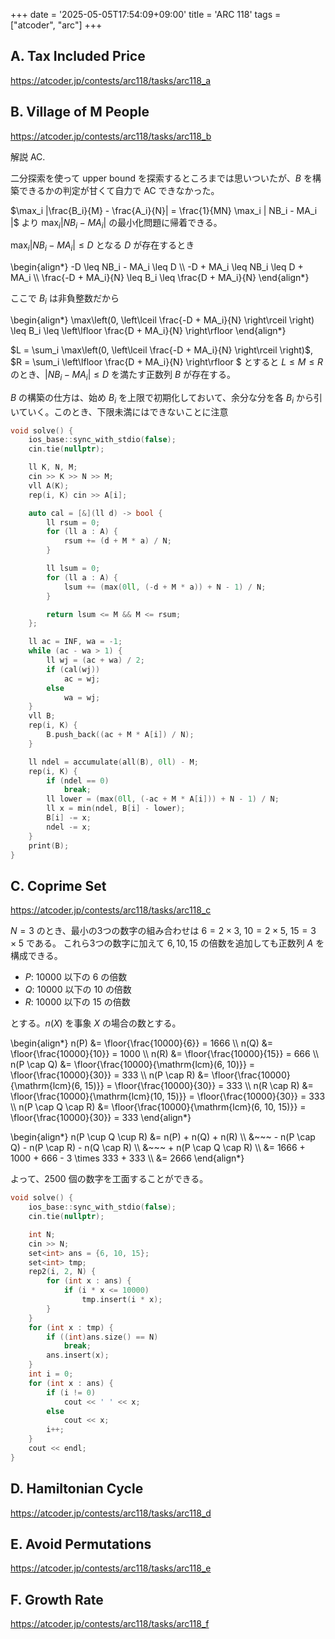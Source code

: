 +++
date = '2025-05-05T17:54:09+09:00'
title = 'ARC 118'
tags = ["atcoder", "arc"]
+++

## A. Tax Included Price

<https://atcoder.jp/contests/arc118/tasks/arc118_a>

## B. Village of M People

<https://atcoder.jp/contests/arc118/tasks/arc118_b>

解説 AC.

二分探索を使って upper bound を探索するところまでは思いついたが、$B$ を構築できるかの判定が甘くて自力で AC できなかった。

$\max_i |\frac{B_i}{M} - \frac{A_i}{N}| = \frac{1}{MN} \max_i | NB_i - MA_i |$ より $\max_i | NB_i - MA_i |$ の最小化問題に帰着できる。

$\max_i | NB_i - MA_i | \leq D$ となる $D$ が存在するとき

<!-- dprint-ignore -->
\begin{align*}
    -D \leq NB_i - MA_i \leq D \\\\
    -D + MA_i \leq NB_i \leq D + MA_i \\\\
    \frac{-D + MA_i}{N} \leq B_i \leq \frac{D + MA_i}{N}
\end{align*}

ここで $B_i$ は非負整数だから

<!-- dprint-ignore -->
\begin{align*}
    \max\left(0, \left\lceil \frac{-D + MA_i}{N} \right\rceil \right) \leq B_i \leq \left\lfloor \frac{D + MA_i}{N} \right\rfloor
\end{align*}

$L = \sum_i \max\left(0, \left\lceil \frac{-D + MA_i}{N} \right\rceil \right)$, $R = \sum_i \left\lfloor \frac{D + MA_i}{N} \right\rfloor
$ とすると
$L \leq M \leq R$ のとき、$|NB_i - MA_i| \leq D$ を満たす正数列 $B$ が存在する。

$B$ の構築の仕方は、始め $B_i$ を上限で初期化しておいて、余分な分を各 $B_i$ から引いていく。このとき、下限未満にはできないことに注意

```cpp
void solve() {
    ios_base::sync_with_stdio(false);
    cin.tie(nullptr);

    ll K, N, M;
    cin >> K >> N >> M;
    vll A(K);
    rep(i, K) cin >> A[i];

    auto cal = [&](ll d) -> bool {
        ll rsum = 0;
        for (ll a : A) {
            rsum += (d + M * a) / N;
        }

        ll lsum = 0;
        for (ll a : A) {
            lsum += (max(0ll, (-d + M * a)) + N - 1) / N;
        }

        return lsum <= M && M <= rsum;
    };

    ll ac = INF, wa = -1;
    while (ac - wa > 1) {
        ll wj = (ac + wa) / 2;
        if (cal(wj))
            ac = wj;
        else
            wa = wj;
    }
    vll B;
    rep(i, K) {
        B.push_back((ac + M * A[i]) / N);
    }

    ll ndel = accumulate(all(B), 0ll) - M;
    rep(i, K) {
        if (ndel == 0)
            break;
        ll lower = (max(0ll, (-ac + M * A[i])) + N - 1) / N;
        ll x = min(ndel, B[i] - lower);
        B[i] -= x;
        ndel -= x;
    }
    print(B);
}
```

## C. Coprime Set

<https://atcoder.jp/contests/arc118/tasks/arc118_c>

$N = 3$ のとき、最小の3つの数字の組み合わせは $6 = 2 \times 3$, $10 = 2 \times 5$, $15 = 3 \times 5$ である。
これら3つの数字に加えて $6, 10, 15$ の倍数を追加しても正数列 $A$ を構成できる。

- $P$: $10000$ 以下の $6$ の倍数
- $Q$: $10000$ 以下の $10$ の倍数
- $R$: $10000$ 以下の $15$ の倍数

とする。$n(X)$ を事象 $X$ の場合の数とする。

<!-- dprint-ignore -->
\begin{align*}
    n(P) &= \floor{\frac{10000}{6}} = 1666 \\\\
    n(Q) &= \floor{\frac{10000}{10}} = 1000 \\\\
    n(R) &= \floor{\frac{10000}{15}} = 666 \\\\
    n(P \cap Q) &= \floor{\frac{10000}{\mathrm{lcm}(6, 10)}} = \floor{\frac{10000}{30}} = 333 \\\\
    n(P \cap R) &= \floor{\frac{10000}{\mathrm{lcm}(6, 15)}} = \floor{\frac{10000}{30}} = 333 \\\\
    n(R \cap R) &= \floor{\frac{10000}{\mathrm{lcm}(10, 15)}} = \floor{\frac{10000}{30}} = 333 \\\\
    n(P \cap Q \cap R) &= \floor{\frac{10000}{\mathrm{lcm}(6, 10, 15)}} = \floor{\frac{10000}{30}} = 333
\end{align*}

<!-- dprint-ignore -->
\begin{align*}
    n(P \cup Q \cup R) &= n(P) + n(Q) + n(R) \\\\
        &~~~ - n(P \cap Q) - n(P \cap R) - n(Q \cap R) \\\\
        &~~~ + n(P \cap Q \cap R) \\\\
    &= 1666 + 1000 + 666 - 3 \times 333 + 333 \\\\
    &= 2666
\end{align*}

よって、$2500$ 個の数字を工面することができる。

```cpp
void solve() {
    ios_base::sync_with_stdio(false);
    cin.tie(nullptr);

    int N;
    cin >> N;
    set<int> ans = {6, 10, 15};
    set<int> tmp;
    rep2(i, 2, N) {
        for (int x : ans) {
            if (i * x <= 10000)
                tmp.insert(i * x);
        }
    }
    for (int x : tmp) {
        if ((int)ans.size() == N)
            break;
        ans.insert(x);
    }
    int i = 0;
    for (int x : ans) {
        if (i != 0)
            cout << ' ' << x;
        else
            cout << x;
        i++;
    }
    cout << endl;
}
```

## D. Hamiltonian Cycle

<https://atcoder.jp/contests/arc118/tasks/arc118_d>

## E. Avoid Permutations

<https://atcoder.jp/contests/arc118/tasks/arc118_e>

## F. Growth Rate

<https://atcoder.jp/contests/arc118/tasks/arc118_f>
